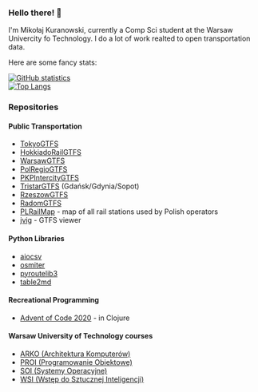 ### Hello there! 👋

I'm Mikołaj Kuranowski, currently a Comp Sci student at the Warsaw Univercity fo Technology.
I do a lot of work realted to open transportation data.

Here are some fancy stats:

[![GitHub statistics](https://github-readme-stats.vercel.app/api?username=MKuranowski)](https://github.com/anuraghazra/github-readme-stats)  
[![Top Langs](https://github-readme-stats.vercel.app/api/top-langs/?username=MKuranowski&layout=compact)](https://github.com/anuraghazra/github-readme-stats)

### Repositories

#### Public Transportation

- [TokyoGTFS](https://github.com/MKuranowski/TokyoGTFS)
- [HokkiadoRailGTFS](https://github.com/MKuranowski/HokkaidoRailGTFS)
- [WarsawGTFS](https://github.com/MKuranowski/WarsawGTFS)
- [PolRegioGTFS](https://github.com/MKuranowski/PolRegioGTFS)
- [PKPIntercityGTFS](https://github.com/MKuranowski/PKPIntercityGTFS)
- [TristarGTFS](https://github.com/MKuranowski/TristarGTFS) (Gdańsk/Gdynia/Sopot)
- [RzeszowGTFS](https://github.com/MKuranowski/RzeszowGTFS)
- [RadomGTFS](https://github.com/MKuranowski/RadomGTFS)
- [PLRailMap](https://github.com/MKuranowski/PLRailMap) - map of all rail stations used by Polish operators
- [jvig](https://github.com/MKuranowski/jvig) - GTFS viewer

#### Python Libraries

- [aiocsv](https://github.com/MKuranowski/aiocsv)
- [osmiter](https://github.com/MKuranowski/osmiter)
- [pyroutelib3](https://github.com/MKuranowski/pyroutelib3)
- [table2md](https://github.com/MKuranowski/table2md)

#### Recreational Programming

- [Advent of Code 2020](https://github.com/MKuranowski/AdventOfCode2020/) - in Clojure

#### Warsaw University of Technology courses

- [ARKO (Architektura Komputerów)](https://github.com/MKuranowski/STUD-ARKO)
- [PROI (Programowanie Obiektowe)](https://github.com/MKuranowski/STUD-PROI)
- [SOI (Systemy Operacyjne)](https://github.com/MKuranowski/STUD-SOI)
- [WSI (Wstęp do Sztucznej Inteligencji)](https://github.com/MKuranowski/STUD-WSI)
